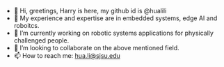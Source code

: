 - 👋 Hi, greetings, Harry is here, my github id is @hualili
- 👀 My experience and expertise are in embedded systems, edge AI and roboitcs. 
- 🌱 I’m currently working on robotic systems applications for physically challenged people.
- 💞️ I’m looking to collaborate on the above mentioned field. 
- 📫 How to reach me: hua.li@sjsu.edu

<!---
hualili/hualili is a ✨ special ✨ repository because its `README.md` (this file) appears on your GitHub profile.
You can click the Preview link to take a look at your changes.
--->
